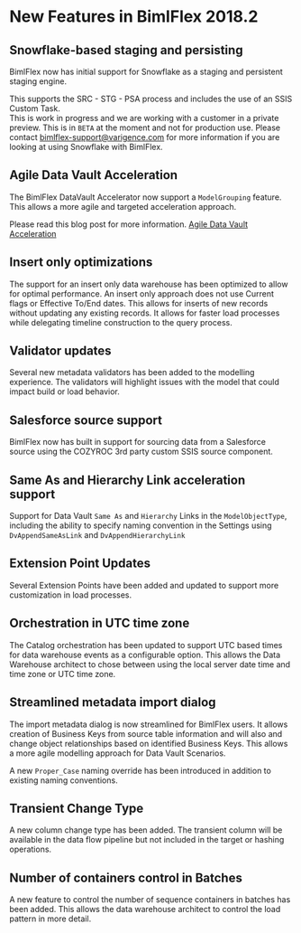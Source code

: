 # New Features in BimlFlex 2018.2

## Snowflake-based staging and persisting

BimlFlex now has initial support for Snowflake as a staging and persistent staging engine.

This supports the SRC - STG - PSA process and includes the use of an SSIS Custom Task.  
This is work in progress and we are working with a customer in a private preview. This is in `BETA` at the moment and not for production use. Please contact bimlflex-support@varigence.com for more information if you are looking at using Snowflake with BimlFlex.

## Agile Data Vault Acceleration

The BimlFlex DataVault Accelerator now support a `ModelGrouping` feature. This allows a more agile and targeted acceleration approach.

Please read this blog post for more information. [Agile Data Vault Acceleration](https://www.varigence.com/Blog/Post/84)

## Insert only optimizations

The support for an insert only data warehouse has been optimized to allow for optimal performance. An insert only approach does not use Current flags or Effective To/End dates. This allows for inserts of new records without updating any existing records. It allows for faster load processes while delegating timeline construction to the query process.

## Validator updates

Several new metadata validators has been added to the modelling experience. The validators will highlight issues with the model that could impact build or load behavior.

## Salesforce source support

BimlFlex now has built in support for sourcing data from a Salesforce source using the COZYROC 3rd party custom SSIS source component.

## Same As and Hierarchy Link acceleration support

Support for Data Vault `Same As` and `Hierarchy` Links in the `ModelObjectType`, including the ability to specify naming convention in the Settings using `DvAppendSameAsLink` and `DvAppendHierarchyLink`

## Extension Point Updates

Several Extension Points have been added and updated to support more customization in load processes.

## Orchestration in UTC time zone

The Catalog orchestration has been updated to support UTC based times for data warehouse events as a configurable option. This allows the Data Warehouse architect to chose between using the local server date time and time zone or UTC time zone.

## Streamlined metadata import dialog

The import metadata dialog is now streamlined for BimlFlex users.
It allows creation of Business Keys from source table information and will also and change object relationships based on identified Business Keys. This allows a more agile modelling approach for Data Vault Scenarios.

A new `Proper_Case` naming override has been introduced in addition to existing naming conventions.

## Transient Change Type

A new column change type has been added. The transient column will be available in the data flow pipeline but not included in the target or hashing operations.

## Number of containers control in Batches

A new feature to control the number of sequence containers in batches has been added. This allows the data warehouse architect to control the load pattern in more detail.